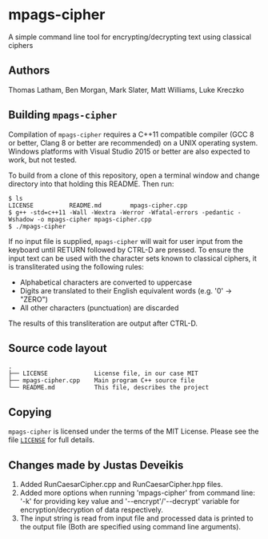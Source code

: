 # mpags-cipher
A simple command line tool for encrypting/decrypting text using classical ciphers

## Authors
Thomas Latham, Ben Morgan, Mark Slater, Matt Williams, Luke Kreczko

## Building `mpags-cipher`
Compilation of `mpags-cipher` requires a  C++11 compatible compiler
(GCC 8 or better, Clang 8 or better are recommended) on a UNIX operating
system.
Windows platforms with Visual Studio 2015 or better are also expected to
work, but not tested.

To build from a clone of this repository, open a terminal window
and change directory into that holding this README. Then run:
```
$ ls
LICENSE          README.md        mpags-cipher.cpp
$ g++ -std=c++11 -Wall -Wextra -Werror -Wfatal-errors -pedantic -Wshadow -o mpags-cipher mpags-cipher.cpp
$ ./mpags-cipher
```

If no input file is supplied, `mpags-cipher` will wait for user input
from the keyboard until RETURN followed by CTRL-D are pressed.
To ensure the input text can be used with the character sets known to
classical ciphers, it is transliterated using the following rules:

- Alphabetical characters are converted to uppercase
- Digits are translated to their English equivalent words (e.g. '0' -> "ZERO")
- All other characters (punctuation) are discarded

The results of this transliteration are output after CTRL-D.

## Source code layout
```
.
├── LICENSE             License file, in our case MIT
├── mpags-cipher.cpp    Main program C++ source file
└── README.md           This file, describes the project
```

## Copying
`mpags-cipher` is licensed under the terms of the MIT License.
Please see the file [`LICENSE`](LICENSE) for full details.


## Changes made by Justas Deveikis
1. Added RunCaesarCipher.cpp and RunCaesarCipher.hpp files.
2. Added more options when running 'mpags-cipher' from command line: '-k' for providing key value and '--encrypt'/'--decrypt' variable for encryption/decryption of data respectively.
3. The input string is read from input file and processed data is printed to the output file (Both are specified using command line arguments).
